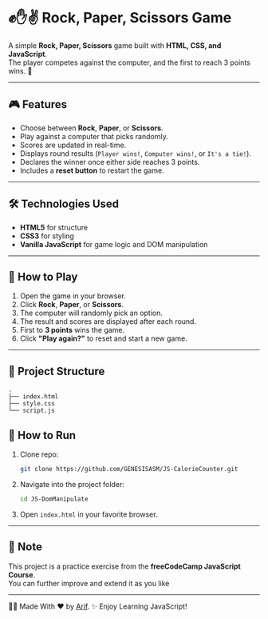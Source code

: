 # ✊✋✌️ Rock, Paper, Scissors Game
A simple **Rock, Paper, Scissors** game built with **HTML, CSS, and JavaScript**.  
The player competes against the computer, and the first to reach 3 points wins. 🎉

---
## 🎮 Features
- Choose between **Rock**, **Paper**, or **Scissors**.
- Play against a computer that picks randomly.
- Scores are updated in real-time.
- Displays round results (`Player wins!`, `Computer wins!`, or `It's a tie!`).
- Declares the winner once either side reaches 3 points.
- Includes a **reset button** to restart the game.

---
## 🛠️ Technologies Used
- **HTML5** for structure
- **CSS3** for styling
- **Vanilla JavaScript** for game logic and DOM manipulation

---
## 🚀 How to Play
1. Open the game in your browser.
2. Click **Rock**, **Paper**, or **Scissors**.
3. The computer will randomly pick an option.
4. The result and scores are displayed after each round.
5. First to **3 points** wins the game.
6. Click **"Play again?"** to reset and start a new game.

---
## 📂 Project Structure
```
.
├── index.html
├── style.css
└── script.js
```

## 🚀 How to Run
1. Clone repo:
   ```bash
   git clone https://github.com/GENESISASM/JS-CalorieCounter.git
   ```
2. Navigate into the project folder:
   ```bash
   cd JS-DomManipulate
   ```
3. Open `index.html` in your favorite browser.

---
## 📖 Note
This project is a practice exercise from the **freeCodeCamp JavaScript Course**.  
You can further improve and extend it as you like

---
👨‍💻 Made With ❤️ by [Arif](hhttps://github.com/GENESISASM).
✨ Enjoy Learning JavaScript!